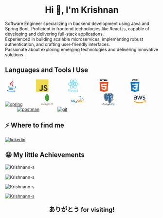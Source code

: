 <h1 align="center">Hi 👋, I'm Krishnan</h1>
<p>Software Engineer specializing in backend development using Java and Spring Boot. Proficient in frontend technologies like React.js, capable of developing and delivering full-stack applications. <br /> Experienced in building scalable microservices, implementing robust authentication, and crafting user-friendly interfaces. <br /> Passionate about exploring emerging technologies and delivering innovative solutions.</p>
<h2>Languages and Tools I Use</h2>
<p><a target="_blank" href="https://raw.githubusercontent.com/devicons/devicon/master/icons/java/java-original.svg"><img src="https://raw.githubusercontent.com/devicons/devicon/master/icons/java/java-original.svg" alt="java" width="42" height="42" style="margin-right: 20px;" /></a>&nbsp;&nbsp;&nbsp;&nbsp;&nbsp;&nbsp;&nbsp;&nbsp;&nbsp;
<a target="_blank" href="https://raw.githubusercontent.com/devicons/devicon/master/icons/javascript/javascript-original.svg"><img src="https://raw.githubusercontent.com/devicons/devicon/master/icons/javascript/javascript-original.svg" alt="javascript" width="42" height="42" style="margin-right: 20px;" /></a>&nbsp;&nbsp;&nbsp;&nbsp;&nbsp;&nbsp;&nbsp;&nbsp;&nbsp;
<a target="_blank" href="https://raw.githubusercontent.com/devicons/devicon/master/icons/react/react-original-wordmark.svg"><img src="https://raw.githubusercontent.com/devicons/devicon/master/icons/react/react-original-wordmark.svg" alt="react" width="42" height="42" style="margin-right: 20px;" /></a>&nbsp;&nbsp;&nbsp;&nbsp;&nbsp;&nbsp;&nbsp;&nbsp;&nbsp;
<a target="_blank" href="https://raw.githubusercontent.com/devicons/devicon/master/icons/html5/html5-original-wordmark.svg"><img src="https://raw.githubusercontent.com/devicons/devicon/master/icons/html5/html5-original-wordmark.svg" alt="html5" width="42" height="42" style="margin-right: 20px;" /></a>&nbsp;&nbsp;&nbsp;&nbsp;&nbsp;&nbsp;&nbsp;&nbsp;&nbsp;
<a target="_blank" href="https://raw.githubusercontent.com/devicons/devicon/master/icons/css3/css3-original-wordmark.svg"><img src="https://raw.githubusercontent.com/devicons/devicon/master/icons/css3/css3-original-wordmark.svg" alt="css3" width="42" height="42" style="margin-right: 20px;" /></a>&nbsp;&nbsp;&nbsp;&nbsp;&nbsp;&nbsp;&nbsp;&nbsp;&nbsp;
<a target="_blank" href="https://www.vectorlogo.zone/logos/springio/springio-icon.svg"><img src="https://www.vectorlogo.zone/logos/springio/springio-icon.svg" alt="spring" width="42" height="42" style="margin-right: 20px;" /></a>&nbsp;&nbsp;&nbsp;&nbsp;&nbsp;&nbsp;&nbsp;&nbsp;&nbsp;
<a target="_blank" href="https://raw.githubusercontent.com/devicons/devicon/master/icons/mongodb/mongodb-original-wordmark.svg"><img src="https://raw.githubusercontent.com/devicons/devicon/master/icons/mongodb/mongodb-original-wordmark.svg" alt="mongodb" width="42" height="42" style="margin-right: 20px;" /></a>&nbsp;&nbsp;&nbsp;&nbsp;&nbsp;&nbsp;&nbsp;&nbsp;&nbsp;
<a target="_blank" href="https://raw.githubusercontent.com/devicons/devicon/master/icons/mysql/mysql-original-wordmark.svg" ><img src="https://raw.githubusercontent.com/devicons/devicon/master/icons/mysql/mysql-original-wordmark.svg" alt="mysql" width="42" height="42" style="margin-right: 20px;" /></a>&nbsp;&nbsp;&nbsp;&nbsp;&nbsp;&nbsp;&nbsp;&nbsp;&nbsp;
<a target="_blank" href="https://raw.githubusercontent.com/devicons/devicon/master/icons/postgresql/postgresql-original-wordmark.svg"><img src="https://raw.githubusercontent.com/devicons/devicon/master/icons/postgresql/postgresql-original-wordmark.svg" alt="postgresql" width="42" height="42" style="margin-right: 20px;" /></a>&nbsp;&nbsp;&nbsp;&nbsp;&nbsp;&nbsp;&nbsp;&nbsp;&nbsp;
<a target="_blank" href="https://raw.githubusercontent.com/devicons/devicon/master/icons/amazonwebservices/amazonwebservices-original-wordmark.svg" ><img src="https://raw.githubusercontent.com/devicons/devicon/master/icons/amazonwebservices/amazonwebservices-original-wordmark.svg" alt="aws" width="42" height="42" style="margin-right: 20px;" /></a>&nbsp;&nbsp;&nbsp;&nbsp;&nbsp;&nbsp;&nbsp;&nbsp;&nbsp;
<a target="_blank" href="https://www.vectorlogo.zone/logos/getpostman/getpostman-icon.svg" ><img src="https://www.vectorlogo.zone/logos/getpostman/getpostman-icon.svg" alt="postman" width="42" height="42" style="margin-right: 20px;" /></a>&nbsp;&nbsp;&nbsp;&nbsp;&nbsp;&nbsp;&nbsp;&nbsp;&nbsp;
<a target="_blank" href="https://www.vectorlogo.zone/logos/git-scm/git-scm-icon.svg" ><img src="https://www.vectorlogo.zone/logos/git-scm/git-scm-icon.svg" alt="git" width="42" height="42" style="margin-right: 20px;" /></a></p>

<h2>⚡️ Where to find me</h2>
<p><a target="_blank" href="https://www.linkedin.com/in/https://www.linkedin.com/in/krishnan-saravanan/" style="display: inline-block;"><img src="https://img.shields.io/badge/linkedin-logo?style=for-the-badge&logo=linkedin&logoColor=white&color=%230a77b6" alt="linkedin" /></a></p>

<h2>😀 My little Achievements </h2>
<p><img align="center" src="https://github-readme-stats.vercel.app/api?username=Krishnann-s&show_icons=true&locale=en" alt="Krishnann-s" /></p>
<p><img align="center" src="https://github-readme-streak-stats.herokuapp.com/?user=Krishnann-s&" alt="Krishnann-s" /></p>
<p><img src="https://github-readme-stats.vercel.app/api/top-langs?username=Krishnann-s&show_icons=true&locale=en&layout=compact" alt="Krishnann-s" /></p>
<p><a href="https://github.com/ryo-ma/github-profile-trophy"><img src="https://github-profile-trophy.vercel.app/?username=Krishnann-s" alt="Krishnann-s" /></a></p>

<!-- Footer -->
<footer align="center">
  <p style="font-size: 20px; font-weight: bold;">ありがとう for visiting!</p>
</footer>
